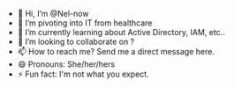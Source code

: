 - 👋 Hi, I’m @Nel-now
- 👀 I’m pivoting into IT from healthcare
- 🌱 I’m currently learning about Active Directory, IAM, etc..
- 💞️ I’m looking to collaborate on ?
- 📫 How to reach me? Send me a direct message here.
- 😄 Pronouns: She/her/hers
- ⚡ Fun fact: I'm not what you expect.

<!---
Nel-now/Nel-now is a ✨ special ✨ repository because its `README.md` (this file) appears on your GitHub profile.
You can click the Preview link to take a look at your changes.
--->
